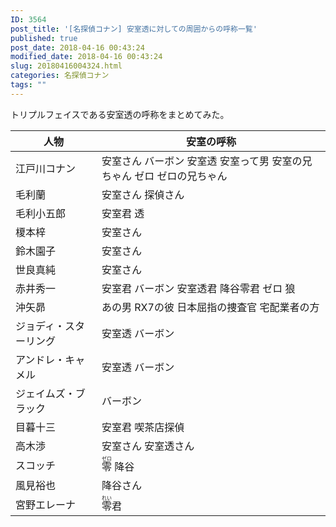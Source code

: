 ```yaml
---
ID: 3564
post_title: '[名探偵コナン] 安室透に対しての周囲からの呼称一覧'
published: true
post_date: 2018-04-16 00:43:24
modified_date: 2018-04-16 00:43:24
slug: 20180416004324.html
categories: 名探偵コナン
tags: ""
---
```

トリプルフェイスである安室透の呼称をまとめてみた。

<!--more-->

<table style="width:100%;">
<thead>
 <tr>
   <th>人物</th>
   <th>安室の呼称</th>
 </tr>
</thead>
<tbody>
  <tr>
    <td>江戸川コナン</td>
    <td>
安室さん
バーボン
安室透
安室って男
安室の兄ちゃん
ゼロ
ゼロの兄ちゃん
    </td>
  </tr>
  <tr>
    <td>毛利蘭</td>
    <td>
安室さん
探偵さん
    </td>
  </tr>
  <tr>
    <td>毛利小五郎</td>
    <td>
安室君
透
    </td>
  </tr>
  <tr>
    <td>榎本梓</td>
    <td>
安室さん
    </td>
  </tr>
  <tr>
    <td>鈴木園子</td>
    <td>
安室さん
    </td>
  </tr>
  <tr>
    <td>世良真純</td>
    <td>
安室さん
    </td>
  </tr>
  <tr>
    <td>赤井秀一</td>
    <td>
安室君
バーボン
安室透君
降谷零君
ゼロ
狼
    </td>
  </tr>
  <tr>
    <td>沖矢昴</td>
    <td>
あの男
RX7の彼
日本屈指の捜査官
宅配業者の方
    </td>
  </tr>
  <tr>
    <td>ジョディ・スターリング</td>
    <td>
安室透
バーボン
    </td>
  </tr>
  <tr>
    <td>アンドレ・キャメル</td>
    <td>
安室透
バーボン
    </td>
  </tr>
  <tr>
    <td>ジェイムズ・ブラック</td>
    <td>
バーボン
    </td>
  </tr>
  <tr>
    <td>目暮十三</td>
    <td>
安室君
喫茶店探偵
    </td>
  </tr>
  <tr>
    <td>高木渉</td>
    <td>
安室さん
安室透さん
    </td>
  </tr>
  <tr>
    <td>スコッチ</td>
    <td>
<ruby>零<rt>ゼロ</rt></ruby> 
降谷
    </td>
  </tr>
  <tr>
    <td>風見裕也</td>
    <td>
降谷さん
    </td>
  </tr>
  <tr>
    <td>宮野エレーナ</td>
    <td>
<ruby>零<rt>れい</rt></ruby>君
    </td>
  </tr>
</tbody>
</table>